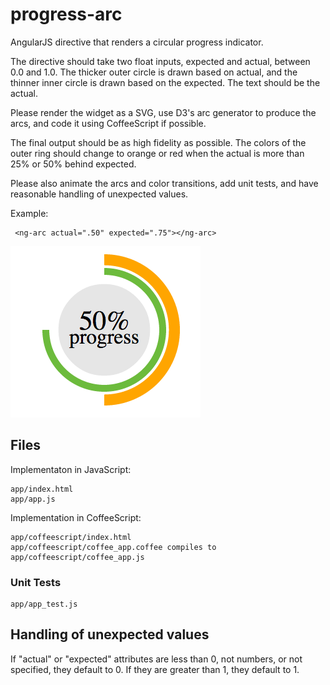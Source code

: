# progress-arc

AngularJS directive that renders a circular progress
indicator.

The directive should take two float inputs, expected and actual, between
0.0 and 1.0. The thicker outer circle is drawn based on actual, and the
thinner inner circle is drawn based on the expected. The text should be the actual.

Please render the widget as a SVG, use D3's arc generator to produce the
arcs, and code it using CoffeeScript if possible.

The final output should be as high fidelity as possible. The colors of the
outer ring should change to orange or red when the actual is more than 25%
or 50% behind expected.

Please also animate the arcs and color transitions, add unit tests, and
have reasonable handling of unexpected values.

Example:

     <ng-arc actual=".50" expected=".75"></ng-arc>

![Alt text](https://github.com/vivianliang/progress-arc/blob/master/arc.png)

## Files

Implementaton in JavaScript:

	app/index.html
	app/app.js

Implementation in CoffeeScript:

	app/coffeescript/index.html
	app/coffeescript/coffee_app.coffee compiles to app/coffeescript/coffee_app.js

### Unit Tests

	app/app_test.js

## Handling of unexpected values

If "actual" or "expected" attributes are less than 0, not numbers, or not specified, they default to 0. If they are greater than 1, they default to 1.